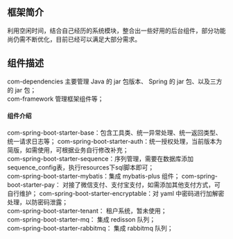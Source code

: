 ## 框架简介
利用空闲时间，结合自己经历的系统模块，整合出一些好用的后台组件，部分功能尚仍需不断优化，目前已经可以满足大部分需求。

## 组件描述
com-dependencies 主要管理 Java 的 jar 包版本、 Spring 的 jar 包、以及三方的 jar 包；  
com-framework   管理框架组件等；  
#### 组件介绍
com-spring-boot-starter-base：包含工具类、统一异常处理、统一返回类型、统一请求日志等；
com-spring-boot-starter-auth：统一授权处理，当前版本为简版，如需使用，可根据业务自行修改补充；  
com-spring-boot-starter-sequence：序列管理，需要在数据库添加sequence_config表，执行resources下sql脚本即可；  
com-spring-boot-starter-mybatis：集成 mybatis-plus 组件；
com-spring-boot-starter-pay： 对接了微信支付、支付宝支付，如需添加其他支付方式，可自行维护；
com-spring-boot-starter-encryptable：对 yaml 中密码进行加解密处理，以防密码泄露；  
com-spring-boot-starter-tenant： 租户系统，暂未使用；  
com-spring-boot-starter-mq： 集成 redisson 队列；  
com-spring-boot-starter-rabbitmq： 集成 rabbitmq 队列；  